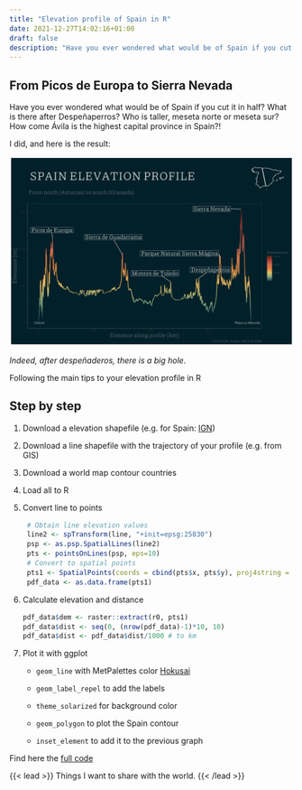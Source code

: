 ```yaml
---
title: "Elevation profile of Spain in R"
date: 2021-12-27T14:02:16+01:00
draft: false
description: "Have you ever wondered what would be of Spain if you cut it in half?"
---
```

## From Picos de Europa to Sierra Nevada 

Have you ever wondered what would be of Spain if you cut it in half?
What is there after Despeñaperros?
Who is taller, meseta norte or meseta sur?
How come Ávila is the highest capital province in Spain?!

I did, and here is the result:

![profile](/img/profile_1.png)

_Indeed, after despeñaderos, there is a big hole._


Following the main tips to your elevation profile in R

## Step by step 

1. Download a elevation shapefile (e.g. for Spain: [IGN](http://www.ign.es/web/ign/portal))
2. Download a line shapefile with the trajectory of your profile (e.g. from GIS)
4. Download a world map contour countries
3. Load all to R
4. Convert line to points

    ```r
     # Obtain line elevation values
     line2 <- spTransform(line, "+init=epsg:25830")
     psp <- as.psp.SpatialLines(line2)
     pts <- pointsOnLines(psp, eps=10)
     # Convert to spatial points
     pts1 <- SpatialPoints(coords = cbind(pts$x, pts$y), proj4string = CRS("+init=epsg:25830"))
     pdf_data <- as.data.frame(pts1)
     ```
5. Calculate elevation and distance
     ```r
     pdf_data$dem <- raster::extract(r0, pts1) 
     pdf_data$dist <- seq(0, (nrow(pdf_data)-1)*10, 10)
     pdf_data$dist <- pdf_data$dist/1000 # to km
    ```
6. Plot it with ggplot  

   - `geom_line` with MetPalettes color [Hokusai](https://github.com/BlakeRMills/MetBrewer)
   
   - `geom_label_repel` to add the labels
  
   - `theme_solarized` for background color
   
   - `geom_polygon` to plot the Spain contour

   - `inset_element` to add it to the previous graph


Find here the [full code](https://github.com/juliagdealedo/elevation-profile)



{{< lead >}}
Things I want to share with the world.
{{< /lead >}}
